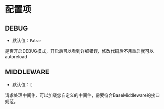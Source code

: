 # 配置项

## DEBUG

- 默认值：`False`

是否开启DEBUG模式，开启后可以看到详细错误，修改代码后不用重启就可以autoreload

## MIDDLEWARE

- 默认值：`[]`

请求处理中间件，可以加载您自定义的中间件，需要符合BaseMiddleware的接口规范。

